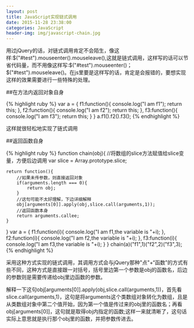 ```yaml
---
layout: post
title: JavaScript实现链式调用
date: 2015-11-28 23:38:00
categories: JavaScript
header-img: img/javascript-chain.jpg
---
```


用过jQuery的话，对链式调用肯定不会陌生，像这样:$("#test").mouseenter().mouseleave(),这就是链式调用，这样写的话可以节省代码量，而不用像这样写:$("#test").mouseenter()；$("#test").mouseleave()。在js里要是这样写的话，肯定是会报错的，要想实现这样的效果需要进行一些特殊的处理。

##在方法内返回对象自身

{% highlight ruby %}
var a = {
	f1:function(){
		console.log("I am f1");
		return this;
	},
	f2:function(){
		console.log("I am f2");
		return this;
	},
	f3:function(){
		console.log("I am f3");
		return this;
	}
}
a.f1().f2().f3();
{% endhighlight %}

这样就很轻松地实现了链式调用

##返回函数自身

{% highlight ruby %}
function chain(obj){
	//将数组的slice方法赋值给slice变量，方便后边调用
	var slice = Array.prototype.slice; 
	
	return function(){
		//如果未传参数，则直接返回对象
		if(arguments.length === 0){
			return obj;
		}
		//这句可能不太好理解，下边详细解释
		obj[arguments[0]].apply(obj,slice.call(arguments,1));
		//返回函数本身
		return arguments.callee;
	}
}
var a = {
	f1:function(i){
		console.log("I am f1,the variable is "+i);
	},
	f2:function(i){
		console.log("I am f2,the variable is "+i);
	},
	f3:function(i){
		console.log("I am f3,the variable is "+i);
	}
}
chain(a)("f1",1)("f2",2)("f3",3);
{% endhighlight %}

采用这种方式实现的链式调用，其调用方式会与jQuery那种"点"+“函数”的方式有些不同，这种方式是直接跟一对括号，括号里边第一个参数是obj的函数名，后边的参数则是需要传递给obj里边函数的参数。

解释一下这句obj[arguments[0]].apply(obj,slice.call(arguments,1))，首先看slice.call(arguments,1)，这句是将arguments这个类数组对象转化为数组，且是从类数组对象中第二个值开始，因为第一个值是传过来的obj里的函数名；再看obj[arguments[0]]，这句就是取得obj内指定的函数;这样一来就清晰了，这句话实际上意思就是执行那个obj里的函数，并把参数传进去。